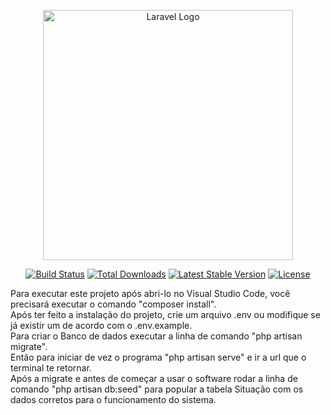<p align="center"><a href="https://laravel.com" target="_blank"><img src="https://raw.githubusercontent.com/laravel/art/master/logo-lockup/5%20SVG/2%20CMYK/1%20Full%20Color/laravel-logolockup-cmyk-red.svg" width="400" alt="Laravel Logo"></a></p>

<p align="center">
<a href="https://github.com/laravel/framework/actions"><img src="https://github.com/laravel/framework/workflows/tests/badge.svg" alt="Build Status"></a>
<a href="https://packagist.org/packages/laravel/framework"><img src="https://img.shields.io/packagist/dt/laravel/framework" alt="Total Downloads"></a>
<a href="https://packagist.org/packages/laravel/framework"><img src="https://img.shields.io/packagist/v/laravel/framework" alt="Latest Stable Version"></a>
<a href="https://packagist.org/packages/laravel/framework"><img src="https://img.shields.io/packagist/l/laravel/framework" alt="License"></a>
</p>

Para executar este projeto após abri-lo no Visual Studio Code, você precisará executar o comando "composer install".  
Após ter feito a instalação do projeto, crie um arquivo .env ou modifique se já existir um de acordo com o .env.example.  
Para criar o Banco de dados executar a linha de comando "php artisan migrate".  
Então para iniciar de vez o programa "php artisan serve" e ir a url que o terminal te retornar.  
Após a migrate e antes de começar a usar o software rodar a linha de comando "php artisan db:seed" para popular a tabela Situação com os dados corretos para o funcionamento do sistema.  